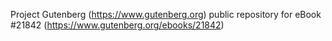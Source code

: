 Project Gutenberg (https://www.gutenberg.org) public repository for eBook #21842 (https://www.gutenberg.org/ebooks/21842)
